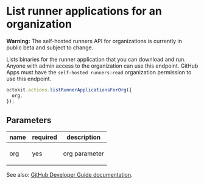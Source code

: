 # List runner applications for an organization

**Warning:** The self-hosted runners API for organizations is currently in public beta and subject to change.

Lists binaries for the runner application that you can download and run. Anyone with admin access to the organization can use this endpoint. GitHub Apps must have the `self-hosted runners:read` organization permission to use this endpoint.

```js
octokit.actions.listRunnerApplicationsForOrg({
  org,
});
```

## Parameters

<table>
  <thead>
    <tr>
      <th>name</th>
      <th>required</th>
      <th>description</th>
    </tr>
  </thead>
  <tbody>
    <tr><td>org</td><td>yes</td><td>

org parameter

</td></tr>
  </tbody>
</table>

See also: [GitHub Developer Guide documentation](https://developer.github.com/v3/actions/self-hosted-runners/#list-runner-applications-for-an-organization).
